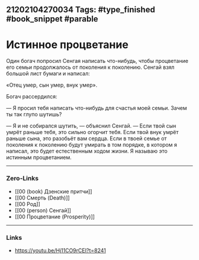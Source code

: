 21202104270034
Tags: #type_finished #book_snippet  #parable 
---
# Истинное процветание

Один богач попросил Сенгая написать что-нибудь, чтобы процветание его семьи продолжалось от поколения к поколению. Сенгай взял большой лист бумаги и написал:

«Отец умер, сын умер, внук умер».

Богач рассердился:

— Я просил тебя написать что-нибудь для счастья моей семьи. Зачем ты так глупо шутишь?

— Я и не собирался шутить, — объяснил Сенгай. — Если твой сын умрёт раньше тебя, это сильно огорчит тебя. Если твой внук умрёт раньше сына, это разобьёт вам сердца. Если в твоей семье от поколения к поколению будут умирать в том порядке, в котором я написал, это будет естественным ходом жизни. Я называю это истинным процветанием.  

---
### Zero-Links
- [[00 (book) Дзенские притчи]]
- [[00 Смерть (Death)]]
- [[00 Род]]
- [[00 (person) Сенгай]]
- [[00 Процветание (Prosperity)]]
---
### Links
- https://youtu.be/Hj11CO9rCEI?t=8241